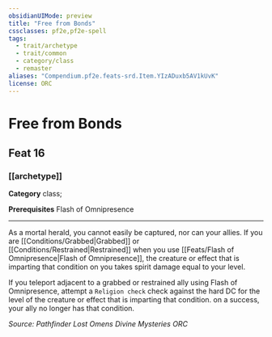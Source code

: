```yaml
---
obsidianUIMode: preview
title: "Free from Bonds"
cssclasses: pf2e,pf2e-spell
tags:
  - trait/archetype
  - trait/common
  - category/class
  - remaster
aliases: "Compendium.pf2e.feats-srd.Item.YIzADuxb5AV1kUvK"
license: ORC
---
```

# Free from Bonds
## Feat 16
### [[archetype]]

**Category** class; 



**Prerequisites** Flash of Omnipresence
* * *
As a mortal herald, you cannot easily be captured, nor can your allies. If you are [[Conditions/Grabbed|Grabbed]] or [[Conditions/Restrained|Restrained]] when you use [[Feats/Flash of Omnipresence|Flash of Omnipresence]], the creature or effect that is imparting that condition on you takes spirit damage equal to your level.

If you teleport adjacent to a grabbed or restrained ally using Flash of Omnipresence, attempt a `Religion check` check against the hard DC for the level of the creature or effect that is imparting that condition. on a success, your ally no longer has that condition.

*Source: Pathfinder Lost Omens Divine Mysteries*
*ORC*